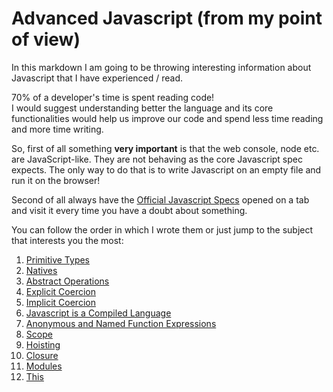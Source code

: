 # Advanced Javascript (from my point of view)

In this markdown I am going to be throwing interesting information about Javascript that I have experienced / read.

70% of a developer's time is spent reading code!  
I would suggest understanding better the language and its core functionalities would help us improve our code and spend less time reading and more time writing.

So, first of all something __very important__ is that the web console, node etc. are JavaScript-like. They are not behaving as the core Javascript spec expects. The only way to do that is to write Javascript on an empty file and run it on the browser!

Second of all always have the [Official Javascript Specs](https://www.ecma-international.org/publications/files/ECMA-ST/Ecma-262.pdf) opened on a tab and visit it every time you have a doubt about something.

You can follow the order in which I wrote them or just jump to the subject that interests you the most:

1. [Primitive Types](primitive-types.md)
2. [Natives](natives.md)
3. [Abstract Operations](abstract-operations.md)
4. [Explicit Coercion](explicit-coercion.md)
5. [Implicit Coercion](implicit-coercion.md)
6. [Javascript is a Compiled Language](javascript-is-a-compiled-language.md)
7. [Anonymous and Named Function Expressions](function-expressions.md)
8. [Scope](scope.md)
9. [Hoisting](hoisting.md)
10. [Closure](closure.md)
11. [Modules](modules.md)
12. [This](this.md)
